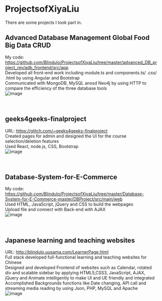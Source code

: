 # ProjectsofXiyaLiu
There are some projects I took part in.
<br/>
## Advanced Database Management Global Food Big Data CRUD
My code: https://github.com/Blindulo/ProjectsofXiyaLiu/tree/master/advanced_DB_project_rev/adb_frontend/src/app <br/>
Developed all front-end work including module.ts and components.ts/ .css/ .html by using Angular and Bootstrap<br/>
Communicated with MongoDB, MySQL anxsd Neo4j by using HTTP to compare the efficiency of the three database tools<br/>
![image](https://github.com/Blindulo/ProjectsofXiyaLiu/blob/master/images/Screen%20Shot%202020-09-10%20at%2012.19.05%20PM.png)
<br/><br/><br/>
## geeks4geeks-finalproject
URL: https://glitch.com/~geeks4geeks-finalproject<br/>
Created pages for admin and designed the UI for the course selection/deletion features<br/>
Used React, node.js, CSS, Bootstrap<br/>
![image](https://github.com/Blindulo/ProjectsofXiyaLiu/blob/master/images/Screen%20Shot%202020-09-10%20at%2012.07.39%20PM.png)
<br/><br/><br/>
## Database-System-for-E-Commerce
My code: https://github.com/Blindulo/ProjectsofXiyaLiu/tree/master/Database-System-for-E-Commerce-master/DBProject/src/main/web <br/>
Used HTML, JavaScript, jQuery and CSS to build the webpages<br/>
Upload file and connect with Back-end with AJAX<br/>
![image](https://github.com/Blindulo/ProjectsofXiyaLiu/blob/master/Database-System-for-E-Commerce-master/DBProject/Screenshots/Sort_BY.png)
<br/><br/><br/>
## Japanese learning and teaching websites
URL: http://blindulo.uusama.com/LearnerPage.html<br/>
Full stack developed full-functional learning and teaching websites for Chinese<br/>
Designed and developed Frontend of websites such as Calendar, rotated div and scalable sidebar by applying HTML5,CSS3, JavaScript, AJAX, jQuery and Animate intelligently to make UI and UE friendly and integrated<br/>
Accomplished Backgrounds functions like Date changing, API call and streaming media reading by using Json, PHP, MySQL and Apache<br/>
![image](https://github.com/Blindulo/ProjectsofXiyaLiu/blob/master/images/Screen%20Shot%202020-09-10%20at%2012.15.38%20PM.png)
